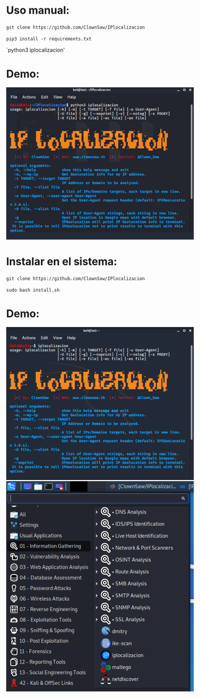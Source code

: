 
# Uso manual:

`git clone https://github.com/ClownSaw/IPlocalizacion`

`pip3 install -r requirements.txt`

`python3 iplocalizacion'

# Demo:

<img src="https://github.com/ClownSaw/IPlocalizacion/blob/master/imag/1.png">

# Instalar en el sistema:

``git clone https://github.com/ClownSaw/IPlocalizacion``

``sudo bash install.sh``

# Demo:

<img src="https://github.com/ClownSaw/IPlocalizacion/blob/master/imag/2.png">

<img src="https://github.com/ClownSaw/IPlocalizacion/blob/master/imag/3.png">
